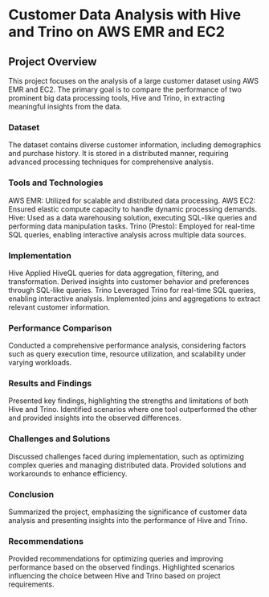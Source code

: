 # Customer Data Analysis with Hive and Trino on AWS EMR and EC2

## Project Overview
This project focuses on the analysis of a large customer dataset using AWS EMR and EC2. The primary goal is to compare the performance of two prominent big data processing tools, Hive and Trino, in extracting meaningful insights from the data.

### Dataset
The dataset contains diverse customer information, including demographics and purchase history. It is stored in a distributed manner, requiring advanced processing techniques for comprehensive analysis.

### Tools and Technologies
AWS EMR: Utilized for scalable and distributed data processing.
AWS EC2: Ensured elastic compute capacity to handle dynamic processing demands.
Hive: Used as a data warehousing solution, executing SQL-like queries and performing data manipulation tasks.
Trino (Presto): Employed for real-time SQL queries, enabling interactive analysis across multiple data sources.

### Implementation
Hive
Applied HiveQL queries for data aggregation, filtering, and transformation.
Derived insights into customer behavior and preferences through SQL-like queries.
Trino
Leveraged Trino for real-time SQL queries, enabling interactive analysis.
Implemented joins and aggregations to extract relevant customer information.

### Performance Comparison
Conducted a comprehensive performance analysis, considering factors such as query execution time, resource utilization, and scalability under varying workloads.

### Results and Findings
Presented key findings, highlighting the strengths and limitations of both Hive and Trino. Identified scenarios where one tool outperformed the other and provided insights into the observed differences.

### Challenges and Solutions
Discussed challenges faced during implementation, such as optimizing complex queries and managing distributed data. Provided solutions and workarounds to enhance efficiency.

### Conclusion
Summarized the project, emphasizing the significance of customer data analysis and presenting insights into the performance of Hive and Trino.

### Recommendations
Provided recommendations for optimizing queries and improving performance based on the observed findings. Highlighted scenarios influencing the choice between Hive and Trino based on project requirements.
